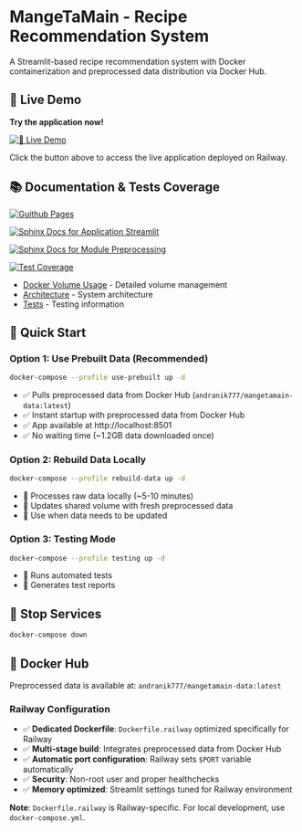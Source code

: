 # MangeTaMain - Recipe Recommendation System

A Streamlit-based recipe recommendation system with Docker containerization and preprocessed data distribution via Docker Hub.

## 🌟 Live Demo

**Try the application now!**

[![🚀 Live Demo](https://img.shields.io/badge/🚀%20Live%20Demo-Try%20Now-brightgreen?style=for-the-badge)](https://mangetamain-production.up.railway.app/)

Click the button above to access the live application deployed on Railway.


## 📚 Documentation & Tests Coverage
[![Guithub Pages](https://img.shields.io/badge/GitHub%20Pages-View%20Online-blue?style=for-the-badge)](https://mangetamain.github.io/mangetamain/)

[![Sphinx Docs for Application Streamlit](https://img.shields.io/badge/Sphinx%20API%20Docs%20for%20Application%20Streamlit%20-View%20Online-blue?style=for-the-badge)](https://mangetamain.github.io/mangetamain/streamlit/index.html)

[![Sphinx Docs for Module Preprocessing](https://img.shields.io/badge/Sphinx%20API%20Docs%20for%20Preprocessing%20Module%20-View%20Online-blue?style=for-the-badge)](https://mangetamain.github.io/mangetamain/preprocessing/index.html)    

[![Test Coverage](https://img.shields.io/badge/Test%20Coverage-Report-green?style=for-the-badge)](https://mangetamain.github.io/mangetamain/coverage/index.html)

- [Docker Volume Usage](docs/DOCKER_VOLUME_USAGE.md) - Detailed volume management
- [Architecture](docs/ARCHITECTURE.md) - System architecture
- [Tests](docs/TESTS_README.md) - Testing information

## 🚀 Quick Start

### Option 1: Use Prebuilt Data (Recommended)
```bash
docker-compose --profile use-prebuilt up -d
```
- ✅ Pulls preprocessed data from Docker Hub (`andranik777/mangetamain-data:latest`)
- ✅ Instant startup with preprocessed data from Docker Hub
- ✅ App available at http://localhost:8501
- ✅ No waiting time (~1.2GB data downloaded once)

### Option 2: Rebuild Data Locally
```bash
docker-compose --profile rebuild-data up -d
```
- 🔄 Processes raw data locally (~5-10 minutes)
- 🔄 Updates shared volume with fresh preprocessed data
- 🔄 Use when data needs to be updated

### Option 3: Testing Mode
```bash
docker-compose --profile testing up -d
```
- 🧪 Runs automated tests
- 🧪 Generates test reports

## 🛑 Stop Services
```bash
docker-compose down
```


## 🐳 Docker Hub
Preprocessed data is available at: `andranik777/mangetamain-data:latest`


### Railway Configuration
- ✅ **Dedicated Dockerfile**: `Dockerfile.railway` optimized specifically for Railway
- ✅ **Multi-stage build**: Integrates preprocessed data from Docker Hub
- ✅ **Automatic port configuration**: Railway sets `$PORT` variable automatically
- ✅ **Security**: Non-root user and proper healthchecks
- ✅ **Memory optimized**: Streamlit settings tuned for Railway environment

**Note**: `Dockerfile.railway` is Railway-specific. For local development, use `docker-compose.yml`.
